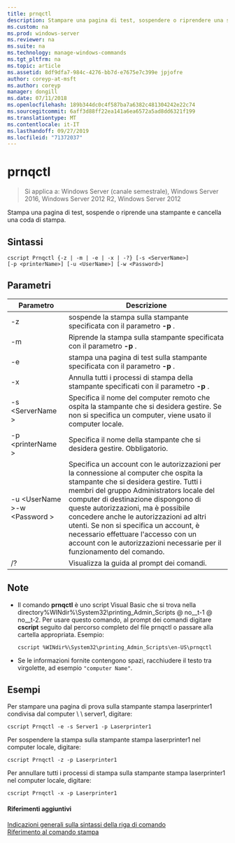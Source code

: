 ```yaml
---
title: prnqctl
description: Stampare una pagina di test, sospendere o riprendere una stampante.
ms.custom: na
ms.prod: windows-server
ms.reviewer: na
ms.suite: na
ms.technology: manage-windows-commands
ms.tgt_pltfrm: na
ms.topic: article
ms.assetid: 8df9dfa7-984c-4276-bb7d-e7675e7c399e jpjofre
author: coreyp-at-msft
ms.author: coreyp
manager: dongill
ms.date: 07/11/2018
ms.openlocfilehash: 189b344dc0c4f587ba7a6382c481304242e22c74
ms.sourcegitcommit: 6aff3d88ff22ea141a6ea6572a5ad8dd6321f199
ms.translationtype: MT
ms.contentlocale: it-IT
ms.lasthandoff: 09/27/2019
ms.locfileid: "71372037"
---
```

# <a name="prnqctl"></a>prnqctl

>Si applica a: Windows Server (canale semestrale), Windows Server 2016, Windows Server 2012 R2, Windows Server 2012

Stampa una pagina di test, sospende o riprende una stampante e cancella una coda di stampa.  

## <a name="syntax"></a>Sintassi  
```  
cscript Prnqctl {-z | -m | -e | -x | -?} [-s <ServerName>]   
[-p <printerName>] [-u <UserName>] [-w <Password>]  
```  
## <a name="parameters"></a>Parametri  

|Parametro|Descrizione|  
|-------|--------|  
|-z|sospende la stampa sulla stampante specificata con il parametro **-p** .|  
|-m|Riprende la stampa sulla stampante specificata con il parametro **-p** .|  
|-e|stampa una pagina di test sulla stampante specificata con il parametro **-p** .|  
|-x|Annulla tutti i processi di stampa della stampante specificati con il parametro **-p** .|  
|-s \<ServerName >|Specifica il nome del computer remoto che ospita la stampante che si desidera gestire. Se non si specifica un computer, viene usato il computer locale.|  
|-p \<printerName >|Specifica il nome della stampante che si desidera gestire. Obbligatorio.|  
|-u \<UserName >-w \<Password >|Specifica un account con le autorizzazioni per la connessione al computer che ospita la stampante che si desidera gestire. Tutti i membri del gruppo Administrators locale del computer di destinazione dispongono di queste autorizzazioni, ma è possibile concedere anche le autorizzazioni ad altri utenti. Se non si specifica un account, è necessario effettuare l'accesso con un account con le autorizzazioni necessarie per il funzionamento del comando.|  
|/?|Visualizza la guida al prompt dei comandi.|  

## <a name="remarks"></a>Note  
- Il comando **prnqctl** è uno script Visual Basic che si trova nella directory%WINdir%\System32\printing_Admin_Scripts @ no__t-1 @ no__t-2. Per usare questo comando, al prompt dei comandi digitare **cscript** seguito dal percorso completo del file prnqctl o passare alla cartella appropriata. Esempio:  
  ```  
  cscript %WINdir%\System32\printing_Admin_Scripts\en-US\prnqctl  
  ```  
- Se le informazioni fornite contengono spazi, racchiudere il testo tra virgolette, ad esempio `"computer Name"`.  

## <a name="BKMK_examples"></a>Esempi  
Per stampare una pagina di prova sulla stampante stampa laserprinter1 condivisa dal computer \\ \ server1, digitare:  
```  
cscript Prnqctl -e -s Server1 -p Laserprinter1  
```  
Per sospendere la stampa sulla stampante stampa laserprinter1 nel computer locale, digitare:  
```  
cscript Prnqctl -z -p Laserprinter1  
```  
Per annullare tutti i processi di stampa sulla stampante stampa laserprinter1 nel computer locale, digitare:  
```  
cscript Prnqctl -x -p Laserprinter1  
```  

#### <a name="additional-references"></a>Riferimenti aggiuntivi  
[Indicazioni generali sulla sintassi della riga di comando](command-line-syntax-key.md)  
[Riferimento al comando stampa](print-command-reference.md)  
